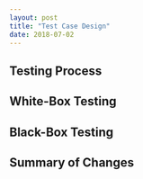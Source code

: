 ```yaml
---
layout: post
title: "Test Case Design"
date: 2018-07-02
---
```


## Testing Process

## White-Box Testing

## Black-Box Testing

## Summary of Changes
